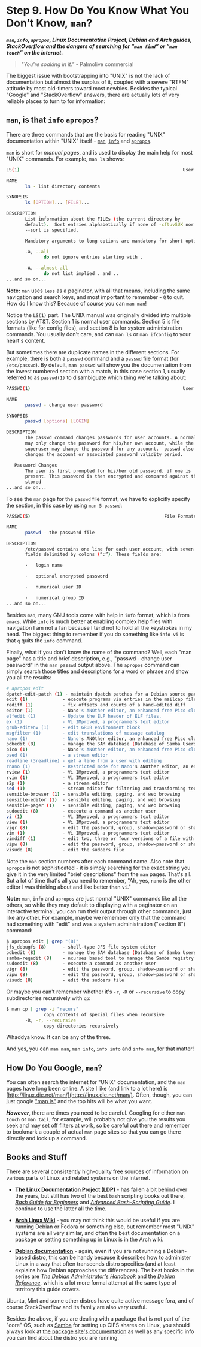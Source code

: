   
# Step 9. How Do You Know What You Don’t Know, `man`?

***`man`, `info`, `apropos`, Linux Documentation Project, Debian and Arch
guides, StackOverflow and the dangers of searching for “`man find`” or
“`man touch`” on the internet.***

> *"You're soaking in it."* - Palmolive commercial

The biggest issue with bootstrapping into "UNIX" is not the lack of
documentation but almost the surplus of it, coupled with a severe "RTFM"
attitude by most old-timers toward most newbies. Besides the typical
"Google" and "StackOverflow" answers, there are actually lots of very
reliable places to turn to for information:

## `man`, is that `info` `apropos`?

There are three commands that are the basis for reading "UNIX" documentation
within "UNIX" itself - [`man`](http://linux.die.net/man/1/man),
[`info`](http://linux.die.net/man/1/info) and
[`apropos`](http://linux.die.net/man/1/apropos).

`man` is short for *manual pages*, and is used to display the main help for
most "UNIX" commands. For example, `man ls` shows:

```bash
LS(1)                                                             User C...

NAME
       ls - list directory contents

SYNOPSIS
       ls [OPTION]... [FILE]...

DESCRIPTION
       List information about the FILEs (the current directory by
       default).  Sort entries alphabetically if none of -cftuvSUX nor
       --sort is specified.

       Mandatory arguments to long options are mandatory for short optio...

       -a, --all
              do not ignore entries starting with .

       -A, --almost-all
              do not list implied . and ..
...and so on...
```

**Note:** `man` uses `less` as a paginator, with all that means, including
the same navigation and search keys, and most important to remember - `Q`
to quit. How do I know this? Because of course you can `man man`!

Notice the `LS(1)` part. The UNIX manual was originally divided into
multiple sections by AT&T. Section 1 is normal user commands. Section 5 is
file formats (like for config files), and section 8 is for system
administration commands. You usually don't care, and can `man ls` or `man
ifconfig` to your heart's content.

But sometimes there are duplicate names in the different sections. For
example, there is both a `passwd` command and a `passwd` file format (for
`/etc/passwd`). By default, `man passwd` will show you the documentation
from the lowest numbered section with a match, in this case section 1,
usually referred to as `passwd(1)` to disambiguate which thing we're
talking about:

```bash
PASSWD(1)                                                         User C...

NAME
       passwd - change user password

SYNOPSIS
       passwd [options] [LOGIN]

DESCRIPTION
       The passwd command changes passwords for user accounts. A normal user
       may only change the password for his/her own account, while the
       superuser may change the password for any account.  passwd also
       changes the account or associated password validity period.

   Password Changes
       The user is first prompted for his/her old password, if one is
       present. This password is then encrypted and compared against the
       stored
...and so on...
```

To see the `man` page for the `passwd` file format, we have to explicitly
specify the section, in this case by using `man 5 passwd`:

```bash
PASSWD(5)                                                  File Formats ...

NAME
       passwd - the password file

DESCRIPTION
       /etc/passwd contains one line for each user account, with seven
       fields delimited by colons (“:”). These fields are:

       ·   login name

       ·   optional encrypted password

       ·   numerical user ID

       ·   numerical group ID
...and so on...
```

Besides `man`, many GNU tools come with help in `info` format, which is
from `emacs`. While `info` is much better at enabling complex help files
with navigation I am not a fan because I tend not to hold all the
keystrokes in my head. The biggest thing to remember if you do something
like `info vi` is that `q` quits the `info` command.

Finally, what if you don't know the name of the command? Well, each "man
page" has a title and brief description, e.g., "passwd - change user
password" in the `man passwd` output above. The `apropos` command can
simply search those titles and descriptions for a word or phrase and show
you all the results:

```bash
# apropos edit
dpatch-edit-patch (1) - maintain dpatch patches for a Debian source package
edit (1)             - execute programs via entries in the mailcap file
rediff (1)           - fix offsets and counts of a hand-edited diff
editor (1)           - Nano's ANOther editor, an enhanced free Pico clone
elfedit (1)          - Update the ELF header of ELF files.
ex (1)               - Vi IMproved, a programmers text editor
grub-editenv (1)     - edit GRUB environment block
msgfilter (1)        - edit translations of message catalog
nano (1)             - Nano's ANOther editor, an enhanced free Pico clone
pdbedit (8)          - manage the SAM database (Database of Samba Users)
pico (1)             - Nano's ANOther editor, an enhanced free Pico clone
psed (1)             - a stream editor
readline (3readline) - get a line from a user with editing
rnano (1)            - Restricted mode for Nano's ANOther editor, an enh...
rview (1)            - Vi IMproved, a programmers text editor
rvim (1)             - Vi IMproved, a programmers text editor
s2p (1)              - a stream editor
sed (1)              - stream editor for filtering and transforming text
sensible-browser (1) - sensible editing, paging, and web browsing
sensible-editor (1)  - sensible editing, paging, and web browsing
sensible-pager (1)   - sensible editing, paging, and web browsing
sudoedit (8)         - execute a command as another user
vi (1)               - Vi IMproved, a programmers text editor
view (1)             - Vi IMproved, a programmers text editor
vigr (8)             - edit the password, group, shadow-password or shad...
vim (1)              - Vi IMproved, a programmers text editor
vimdiff (1)          - edit two, three or four versions of a file with V...
vipw (8)             - edit the password, group, shadow-password or shad...
visudo (8)           - edit the sudoers file

```

Note the `man` section numbers after each command name. Also note that
`apropos` is not sophisticated - it is simply searching for the exact
string you give it in the very limited "brief descriptions" from the `man`
pages. That's all. But a lot of time that's all you need to remember, "Ah,
yes, `nano` is the other editor I was thinking about and like better than
`vi`."

**Note:** `man`, `info` and `apropos` are just normal "UNIX" commands like all
the others, so while they may default to displaying with a paginator on an
interactive terminal, you can run their output through other commands, just
like any other. For example, maybe we remember only that the command had
something with "edit" and was a system administration ("section 8")
command:

```bash
$ apropos edit | grep "(8)"
jfs_debugfs (8)      - shell-type JFS file system editor
pdbedit (8)          - manage the SAM database (Database of Samba Users)
samba-regedit (8)    - ncurses based tool to manage the Samba registry
sudoedit (8)         - execute a command as another user
vigr (8)             - edit the password, group, shadow-password or shad...
vipw (8)             - edit the password, group, shadow-password or shad...
visudo (8)           - edit the sudoers file
```

Or maybe you can't remember whether it's `-r`, `-R` or `--recursive` to
copy subdirectories recursively with `cp`:

```bash
$ man cp | grep -i "recurs"
              copy contents of special files when recursive
       -R, -r, --recursive
              copy directories recursively
```

Whaddya know. It can be any of the three.

And yes, you can `man man`, `man info`, `info info` and `info man`, for
that matter!

## How Do You Google, `man`?

You can often search the internet for "UNIX" documentation, and the `man`
pages have long been online. A site I like (and link to a lot here) is
[http://linux.die.net/man/](http://linux.die.net/man/). Often, though,
you can just google ["man ls"](https://www.google.com/#q=man+ls) and the
top hits will be what you want.

***However***, there are times you need to be careful. Googling for either
`man touch` or `man tail`, for example, will probably not give you the
results you seek and may set off filters at work, so be careful out there
and remember to bookmark a couple of actual `man` page sites so that you
can go there directly and look up a command.

## Books and Stuff

There are several consistently high-quality free sources of information on
various parts of Linux and related systems on the internet.

* [**The Linux Documentation Project (LDP)**](http://www.tldp.org/guides.html) -
has fallen a bit behind over the years, but still has two of the best
`bash` scripting books out there,
[*Bash Guide for Beginners*](http://www.tldp.org/LDP/Bash-Beginners-Guide/html/index.html)
and
[*Advanced Bash-Scripting Guide*](http://www.tldp.org/LDP/abs/html/index.html).
I continue to use the latter all the time.

* [**Arch Linux Wiki**](https://wiki.archlinux.org/) - you may not think
this would be useful if you are running Debian or Fedora or something else,
but remember most "UNIX" systems are all very similar, and often the best
documentation on a package or setting something up in Linux is in the Arch
wiki.

* [**Debian documentation**](https://www.debian.org/doc/) - again, even if
you are not running a Debian-based distro, this can be handy because it
describes how to administer Linux in a way that often transcends distro
specifics (and at least explains how Debian approaches the differences).
The best books in the series are
[*The Debian Administrator's Handbook*](https://www.debian.org/doc/manuals/debian-handbook/)
and the
[*Debian Reference*](https://www.debian.org/doc/manuals/debian-reference/),
which is a lot more formal attempt at the same type of territory this
guide covers.

Ubuntu, Mint and some other distros have quite active message fora, and
of course StackOverflow and its family are also very useful. 

Besides the above, if you are dealing with a package that is not part of
the "core" OS, such as [Samba](https://www.samba.org/samba/) for setting up
CIFS shares on Linux, you should always look at
[the package site's documentation](https://www.samba.org/samba/docs/) as
well as any specific info you can find about the distro you are running.  
  
